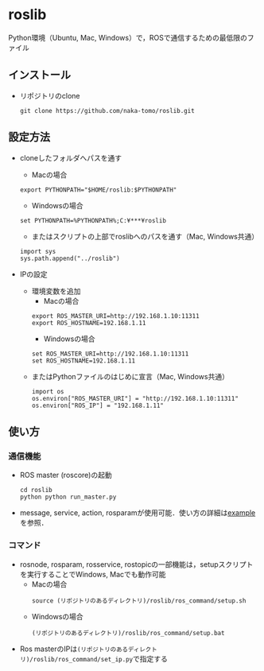 # roslib

Python環境（Ubuntu, Mac, Windows）で，ROSで通信するための最低限のファイル

## インストール
- リポジトリのclone
  ```
  git clone https://github.com/naka-tomo/roslib.git
  ```

## 設定方法
- cloneしたフォルダへパスを通す
  - Macの場合
  ```
  export PYTHONPATH="$HOME/roslib:$PYTHONPATH"
  ```
  - Windowsの場合
  ```
  set PYTHONPATH=%PYTHONPATH%;C:¥***¥roslib
  ```
  - またはスクリプトの上部でroslibへのパスを通す（Mac, Windows共通）
  ```
  import sys
  sys.path.append("../roslib")
  ```

- IPの設定
  - 環境変数を追加  
    - Macの場合
    ```
    export ROS_MASTER_URI=http://192.168.1.10:11311
    export ROS_HOSTNAME=192.168.1.11
    ```
    - Windowsの場合
    ```
    set ROS_MASTER_URI=http://192.168.1.10:11311
    set ROS_HOSTNAME=192.168.1.11
    ```
  - またはPythonファイルのはじめに宣言（Mac, Windows共通）
    ```
    import os
    os.environ["ROS_MASTER_URI"] = "http://192.168.1.10:11311"
    os.environ["ROS_IP"] = "192.168.1.11"
    ```

## 使い方
### 通信機能
- ROS master (roscore)の起動
  ```
  cd roslib
  python python run_master.py
  ```
  
- message, service, action, rosparamが使用可能．使い方の詳細は[example](example)を参照．

### コマンド
- rosnode, rosparam, rosservice, rostopicの一部機能は，setupスクリプトを実行することでWindows, Macでも動作可能
  - Macの場合
    ```
    source (リポジトリのあるディレクトリ)/roslib/ros_command/setup.sh
    ```
  - Windowsの場合
    ```
    (リポジトリのあるディレクトリ)/roslib/ros_command/setup.bat
    ```
- Ros masterのIPは`(リポジトリのあるディレクトリ)/roslib/ros_command/set_ip.py`で指定する
